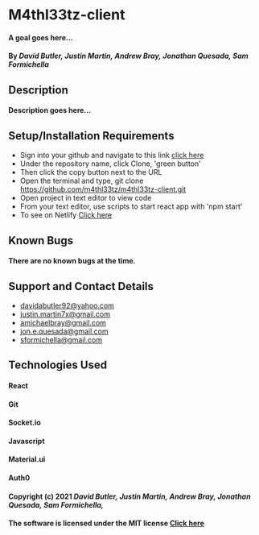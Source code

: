 # M4thl33tz-client

#### A goal goes here...

#### By _**David Butler,**_ _**Justin Martin,**_ _**Andrew Bray,**_ _**Jonathan Quesada,**_ _**Sam Formichella**_

## Description

#### Description goes here...

## Setup/Installation Requirements

- Sign into your github and navigate to this link [click here](https://github.com/m4thl33tz/m4thl33tz-client.git)
- Under the repository name, click Clone, 'green button'
- Then click the copy button next to the URL
- Open the terminal and type, git clone https://github.com/m4thl33tz/m4thl33tz-client.git
- Open project in text editor to view code
- From your text editor, use scripts to start react app with 'npm start'
- To see on Netlify [Click here]()

## Known Bugs

#### There are no known bugs at the time.

## Support and Contact Details

- davidabutler92@yahoo.com
- justin.martin7x@gmail.com
- amichaelbray@gmail.com
- jon.e.quesada@gmail.com
- sformichella@gmail.com

## Technologies Used

#### React

#### Git

#### Socket.io

#### Javascript

#### Material.ui

#### Auth0

#### Copyright (c) 2021 _**David Butler,**_ _**Justin Martin,**_ _**Andrew Bray,**_ _**Jonathan Quesada,**_ _**Sam Formichella,**_

#### The software is licensed under the MIT license [Click here](LICENSE.md)
